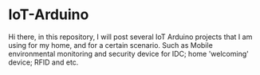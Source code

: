 # IoT-Arduino

Hi there, 
in this repository, I will post several IoT Arduino projects that I am using for my home, and for a certain scenario. 
Such as Mobile environmental monitoring and security device for IDC; home 'welcoming' device; RFID and etc.
